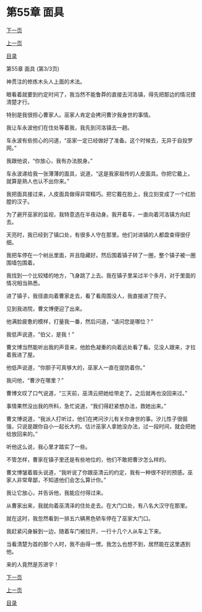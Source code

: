<h1>第55章   面具</h1>
            <div><p><a href="./0165_%E7%AC%AC56%E7%AB%A0_%E7%81%AD%E5%8F%A3.md">下一页</a></p><p><a href="./0163_%E7%AC%AC55%E7%AB%A0_%E9%9D%A2%E5%85%B7.md">上一页</a></p><p><a href="../">目录</a></p></div>
            <div><p>第55章   面具 (第3/3页)</p><p>神贯注的修炼木头人上面的术法。</p><p>眼看着就要到约定时间了，我当然不能鲁莽的直接去河洛镇，得先把那边的情况摸清楚才行。</p><p>特别是我很担心曹家人。巫家人肯定会拷问曹汐我身世的事情。</p><p>我让车永波他们在住处等着我，我先到河洛镇去一趟。</p><p>车永波有些担心的问道，“巫家一定已经做好了准备。这个时候去，无异于自投罗网。”</p><p>我跟他说，“你放心，我有办法脱身。”</p><p>车永波递给我一张薄薄的面具，说道，“这是我家祖传的人皮面具。你把它戴上，就算是熟人也认不出你来。”</p><p>我把面具接过来，人皮面具做得非常精巧。把它戴在脸上，我立刻变成了一个红脸膛的汉子。</p><p>为了避开巫家的监视，我特意选在半夜动身。我开着车，一直向着河洛镇方向赶去。</p><p>天亮时，我已经到了镇口处，有很多人守在那里。他们对进镇的人都盘查得很仔细。</p><p>我把车停在一个树丛里面，并且隐藏好。然后围着镇子转了一圈，整个镇子被一圈围墙包围着。</p><p>我找到一个比较矮的地方，飞身跳了上去。我在镇子里呆过半个多月，对于里面的情况相当熟悉。</p><p>进了镇子，我径直向着曹家走去，看了看周围没人，我直接进了院子。</p><p>见到我进院，曹文博便迎了出来。</p><p>他满脸疲惫的模样，打量我一番，然后问道，“请问您是哪位？”</p><p>我低声说道，“伯父，是我！”</p><p>曹文博当然能听出我的声音来，他脸色凝重的向着远处看了看。见没人跟来，才拉着我进了屋。</p><p>他低声说道，“你胆子可真够大的，巫家人一直在提防着你。”</p><p>我问他，“曹汐在哪里？”</p><p>曹博文叹了口气说道，“三天前，巫清云把她给带走了。之后就再也没回来过。”</p><p>事情果然没出我的所料，急忙说道，“我们得赶紧想办法，救她出来。”</p><p>曹文博说道，“我派人打听过，他们在拷问汐儿有关你身世的事。汐儿性子很倔强，只说是跟你自小一起长大的。估计巫家人拿她没办法，过一段时间，就会把她给放回来的。”</p><p>听他这么说，我心里才踏实了一些。</p><p>不管怎样，曹家在镇子里还是有些地位的，他们不敢把曹汐怎么样的。</p><p>曹文博皱着眉头说道，“我听说了你跟巫清云的约定，我有一种很不好的预感。巫家人非常卑鄙，不知道他们会怎么算计你。”</p><p>我让它放心，并告诉他，我能应付得过来。</p><p>从曹家出来，我就向着巫清泽的住处走去。在大门口处，有八名大汉守在那里。</p><p>就在这时，我忽然看到一排五六辆黑色轿车停在了巫家大门口。</p><p>我赶紧闪身躲到一边，随着车门被拉开，一行十几个人从车上下来。</p><p>当看清楚为首的那个人时，我不由得一愣。我怎么也想不到，居然能在这里遇到他。</p><p>来的人竟然是苏进宇！</p></div>
            <div><p><a href="./0165_%E7%AC%AC56%E7%AB%A0_%E7%81%AD%E5%8F%A3.md">下一页</a></p><p><a href="./0163_%E7%AC%AC55%E7%AB%A0_%E9%9D%A2%E5%85%B7.md">上一页</a></p><p><a href="../">目录</a></p></div>